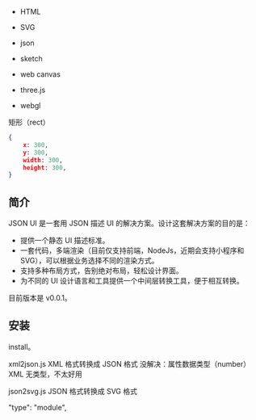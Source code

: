 

* HTML
* SVG

* json
* sketch
* web canvas
* three.js
* webgl


矩形（rect）

```json
{
    x: 300,
    y: 300,
    width: 300,
    height: 300,
}
```


## 简介

JSON UI 是一套用 JSON 描述 UI 的解决方案。设计这套解决方案的目的是：

* 提供一个静态 UI 描述标准。
* 一套代码，多端渲染（目前仅支持前端，NodeJs，近期会支持小程序和 SVG），可以根据业务选择不同的渲染方式。
* 支持多种布局方式，告别绝对布局，轻松设计界面。
* 为不同的 UI 设计语言和工具提供一个中间层转换工具，便于相互转换。

目前版本是 v0.0.1。

## 安装

<p>install。</p>





xml2json.js
XML 格式转换成 JSON 格式
没解决：属性数据类型（number）
XML 无类型，不太好用

json2svg.js
JSON 格式转换成 SVG 格式



"type": "module",